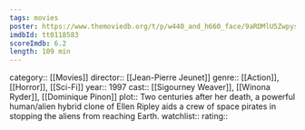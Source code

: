```yaml
---
tags: movies
poster: https://www.themoviedb.org/t/p/w440_and_h660_face/9aRDMlU5Zwpysilm0WCWzU2PCFv.jpg
imdbId: tt0118583
scoreImdb: 6.2
length: 109 min
---
```


category:: [[Movies]]
director:: [[Jean-Pierre Jeunet]]
genre:: [[Action]], [[Horror]], [[Sci-Fi]]
year:: 1997
cast:: [[Sigourney Weaver]], [[Winona Ryder]], [[Dominique Pinon]]
plot:: Two centuries after her death, a powerful human/alien hybrid clone of Ellen Ripley aids a crew of space pirates in stopping the aliens from reaching Earth.
watchlist::
rating::
